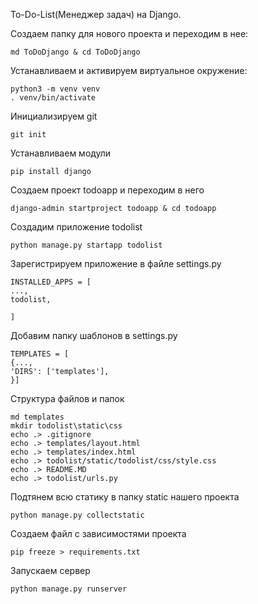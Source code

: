 To-Do-List(Менеджер задач) на Django.


Создаем папку для нового проекта и переходим в нее:

    md ToDoDjango & cd ToDoDjango

Устанавливаем и активируем виртуальное окружение:

    python3 -m venv venv
    . venv/bin/activate

Инициализируем git

    git init

Устанавливаем модули

    pip install django

Создаем проект todoapp и переходим в него

    django-admin startproject todoapp & cd todoapp

Создадим приложение todolist

    python manage.py startapp todolist

Зарегистрируем приложение в файле settings.py

    INSTALLED_APPS = [
    ...,
    todolist,

    ]


Добавим папку шаблонов в settings.py

    TEMPLATES = [
    {...,
    'DIRS': ['templates'],
    }]

Структура файлов и папок

    md templates
    mkdir todolist\static\css
    echo .> .gitignore
    echo .> templates/layout.html
    echo .> templates/index.html
    echo .> todolist/static/todolist/css/style.css
    echo .> README.MD
    echo .> todolist/urls.py

Подтянем всю статику в папку static нашего проекта

    python manage.py collectstatic

Создаем файл с зависимостями проекта

    pip freeze > requirements.txt

Запускаем сервер

    python manage.py runserver

